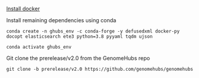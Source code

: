 
[Install docker](https://docs.docker.com/get-docker/)

Install remaining dependencies using conda
```
conda create -n ghubs_env -c conda-forge -y defusedxml docker-py docopt elasticsearch ete3 python=3.8 pyyaml tqdm ujson

conda activate ghubs_env
```

Git clone the prerelease/v2.0 from the GenomeHubs repo
```
git clone -b prerelease/v2.0 https://github.com/genomehubs/genomehubs
```
